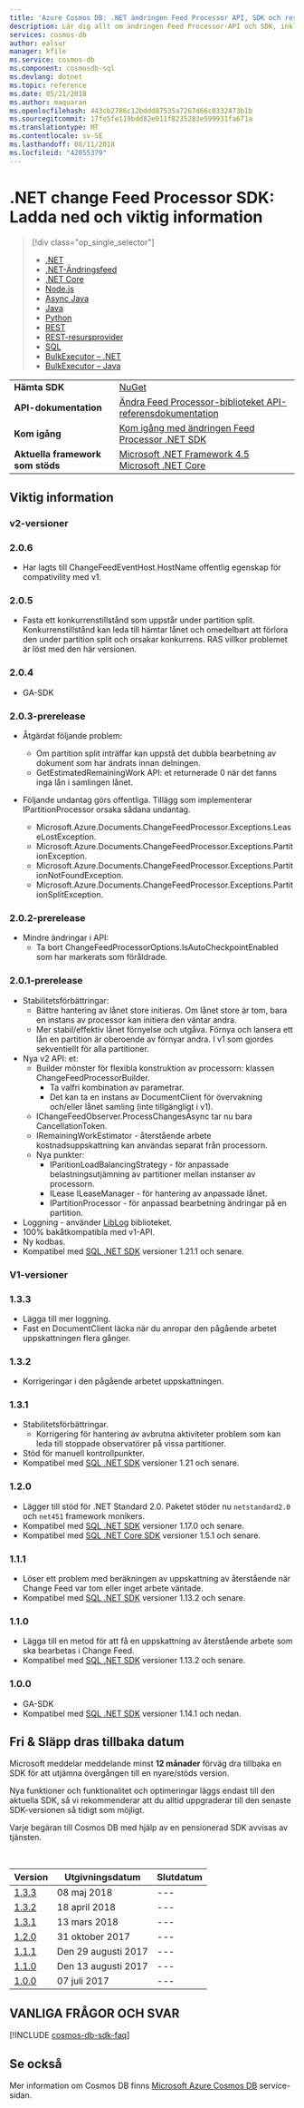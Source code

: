 ```yaml
---
title: 'Azure Cosmos DB: .NET ändringen Feed Processor API, SDK och resurser | Microsoft Docs'
description: Lär dig allt om ändringen Feed Processor-API och SDK, inklusive frisläppningsdatum, dras tillbaka datum och ändringar som gjorts mellan varje version av .NET-ändringen Feed Processor-SDK.
services: cosmos-db
author: ealsur
manager: kfile
ms.service: cosmos-db
ms.component: cosmosdb-sql
ms.devlang: dotnet
ms.topic: reference
ms.date: 05/21/2018
ms.author: maquaran
ms.openlocfilehash: 443cb2786c12bddd87535a7267d66c0332473b1b
ms.sourcegitcommit: 17fe5fe119bdd82e011f8235283e599931fa671a
ms.translationtype: MT
ms.contentlocale: sv-SE
ms.lasthandoff: 08/11/2018
ms.locfileid: "42055379"
---
```

# <a name="net-change-feed-processor-sdk-download-and-release-notes"></a>.NET change Feed Processor SDK: Ladda ned och viktig information
> [!div class="op_single_selector"]
> * [.NET](sql-api-sdk-dotnet.md)
> * [.NET-Ändringsfeed](sql-api-sdk-dotnet-changefeed.md)
> * [.NET Core](sql-api-sdk-dotnet-core.md)
> * [Node.js](sql-api-sdk-node.md)
> * [Async Java](sql-api-sdk-async-java.md)
> * [Java](sql-api-sdk-java.md)
> * [Python](sql-api-sdk-python.md)
> * [REST](https://docs.microsoft.com/rest/api/cosmos-db/)
> * [REST-resursprovider](https://docs.microsoft.com/rest/api/cosmos-db-resource-provider/)
> * [SQL](https://msdn.microsoft.com/library/azure/dn782250.aspx)
> * [BulkExecutor – .NET](sql-api-sdk-bulk-executor-dot-net.md)
> * [BulkExecutor – Java](sql-api-sdk-bulk-executor-java.md)

|   |   |
|---|---|
|**Hämta SDK**|[NuGet](https://www.nuget.org/packages/Microsoft.Azure.DocumentDB.ChangeFeedProcessor/)|
|**API-dokumentation**|[Ändra Feed Processor-biblioteket API-referensdokumentation](/dotnet/api/microsoft.azure.documents.changefeedprocessor?view=azure-dotnet)|
|**Kom igång**|[Kom igång med ändringen Feed Processor .NET SDK](change-feed.md)|
|**Aktuella framework som stöds**| [Microsoft .NET Framework 4.5](https://www.microsoft.com/download/details.aspx?id=30653)</br> [Microsoft .NET Core](https://www.microsoft.com/net/download/core) |

## <a name="release-notes"></a>Viktig information

### <a name="v2-builds"></a>v2-versioner

### <a name="a-name206206"></a><a name="2.0.6"/>2.0.6
* Har lagts till ChangeFeedEventHost.HostName offentlig egenskap för compativility med v1.

### <a name="a-name205205"></a><a name="2.0.5"/>2.0.5
* Fasta ett konkurrenstillstånd som uppstår under partition split. Konkurrenstillstånd kan leda till hämtar lånet och omedelbart att förlora den under partition split och orsakar konkurrens. RAS villkor problemet är löst med den här versionen.

### <a name="a-name204204"></a><a name="2.0.4"/>2.0.4
* GA-SDK

### <a name="a-name203-prerelease203-prerelease"></a><a name="2.0.3-prerelease"/>2.0.3-prerelease
* Åtgärdat följande problem:
  * Om partition split inträffar kan uppstå det dubbla bearbetning av dokument som har ändrats innan delningen.
  * GetEstimatedRemainingWork API: et returnerade 0 när det fanns inga lån i samlingen lånet.

* Följande undantag görs offentliga. Tillägg som implementerar IPartitionProcessor orsaka sådana undantag.
  * Microsoft.Azure.Documents.ChangeFeedProcessor.Exceptions.LeaseLostException. 
  * Microsoft.Azure.Documents.ChangeFeedProcessor.Exceptions.PartitionException. 
  * Microsoft.Azure.Documents.ChangeFeedProcessor.Exceptions.PartitionNotFoundException.
  * Microsoft.Azure.Documents.ChangeFeedProcessor.Exceptions.PartitionSplitException. 

### <a name="a-name202-prerelease202-prerelease"></a><a name="2.0.2-prerelease"/>2.0.2-prerelease
* Mindre ändringar i API:
  * Ta bort ChangeFeedProcessorOptions.IsAutoCheckpointEnabled som har markerats som föråldrade.

### <a name="a-name201-prerelease201-prerelease"></a><a name="2.0.1-prerelease"/>2.0.1-prerelease
* Stabilitetsförbättringar:
  * Bättre hantering av lånet store initieras. Om lånet store är tom, bara en instans av processor kan initiera den väntar andra.
  * Mer stabil/effektiv lånet förnyelse och utgåva. Förnya och lansera ett lån en partition är oberoende av förnyar andra. I v1 som gjordes sekventiellt för alla partitioner.
* Nya v2 API: et:
  * Builder mönster för flexibla konstruktion av processorn: klassen ChangeFeedProcessorBuilder.
    * Ta valfri kombination av parametrar.
    * Det kan ta en instans av DocumentClient för övervakning och/eller lånet samling (inte tillgängligt i v1).
  * IChangeFeedObserver.ProcessChangesAsync tar nu bara CancellationToken.
  * IRemainingWorkEstimator - återstående arbete kostnadsuppskattning kan användas separat från processorn.
  * Nya punkter:
    * IParitionLoadBalancingStrategy - för anpassade belastningsutjämning av partitioner mellan instanser av processorn.
    * ILease ILeaseManager - för hantering av anpassade lånet.
    * IPartitionProcessor - för anpassad bearbetning ändringar på en partition.
* Loggning - använder [LibLog](https://github.com/damianh/LibLog) biblioteket.
* 100% bakåtkompatibla med v1-API.
* Ny kodbas.
* Kompatibel med [SQL .NET SDK](sql-api-sdk-dotnet.md) versioner 1.21.1 och senare.

### <a name="v1-builds"></a>V1-versioner

### <a name="a-name133133"></a><a name="1.3.3"/>1.3.3
* Lägga till mer loggning.
* Fast en DocumentClient läcka när du anropar den pågående arbetet uppskattningen flera gånger.

### <a name="a-name132132"></a><a name="1.3.2"/>1.3.2
* Korrigeringar i den pågående arbetet uppskattningen.

### <a name="a-name131131"></a><a name="1.3.1"/>1.3.1
* Stabilitetsförbättringar.
  * Korrigering för hantering av avbrutna aktiviteter problem som kan leda till stoppade observatörer på vissa partitioner.
* Stöd för manuell kontrollpunkter.
* Kompatibel med [SQL .NET SDK](sql-api-sdk-dotnet.md) versioner 1.21 och senare.

### <a name="a-name120120"></a><a name="1.2.0"/>1.2.0
* Lägger till stöd för .NET Standard 2.0. Paketet stöder nu `netstandard2.0` och `net451` framework monikers.
* Kompatibel med [SQL .NET SDK](sql-api-sdk-dotnet.md) versioner 1.17.0 och senare.
* Kompatibel med [SQL .NET Core SDK](sql-api-sdk-dotnet-core.md) versioner 1.5.1 och senare.

### <a name="a-name111111"></a><a name="1.1.1"/>1.1.1
* Löser ett problem med beräkningen av uppskattning av återstående när Change Feed var tom eller inget arbete väntade.
* Kompatibel med [SQL .NET SDK](sql-api-sdk-dotnet.md) versioner 1.13.2 och senare.

### <a name="a-name110110"></a><a name="1.1.0"/>1.1.0
* Lägga till en metod för att få en uppskattning av återstående arbete som ska bearbetas i Change Feed.
* Kompatibel med [SQL .NET SDK](sql-api-sdk-dotnet.md) versioner 1.13.2 och senare.

### <a name="a-name100100"></a><a name="1.0.0"/>1.0.0
* GA-SDK
* Kompatibel med [SQL .NET SDK](sql-api-sdk-dotnet.md) versioner 1.14.1 och nedan.


## <a name="release--retirement-dates"></a>Fri & Släpp dras tillbaka datum
Microsoft meddelar meddelande minst **12 månader** förväg dra tillbaka en SDK för att utjämna övergången till en nyare/stöds version.

Nya funktioner och funktionalitet och optimeringar läggs endast till den aktuella SDK, så vi rekommenderar att du alltid uppgraderar till den senaste SDK-versionen så tidigt som möjligt. 

Varje begäran till Cosmos DB med hjälp av en pensionerad SDK avvisas av tjänsten.

<br/>

| Version | Utgivningsdatum | Slutdatum |
| --- | --- | --- |
| [1.3.3](#1.3.3) |08 maj 2018 |--- |
| [1.3.2](#1.3.2) |18 april 2018 |--- |
| [1.3.1](#1.3.1) |13 mars 2018 |--- |
| [1.2.0](#1.2.0) |31 oktober 2017 |--- |
| [1.1.1](#1.1.1) |Den 29 augusti 2017 |--- |
| [1.1.0](#1.1.0) |Den 13 augusti 2017 |--- |
| [1.0.0](#1.0.0) |07 juli 2017 |--- |


## <a name="faq"></a>VANLIGA FRÅGOR OCH SVAR
[!INCLUDE [cosmos-db-sdk-faq](../../includes/cosmos-db-sdk-faq.md)]

## <a name="see-also"></a>Se också
Mer information om Cosmos DB finns [Microsoft Azure Cosmos DB](https://azure.microsoft.com/services/cosmos-db/) service-sidan. 

